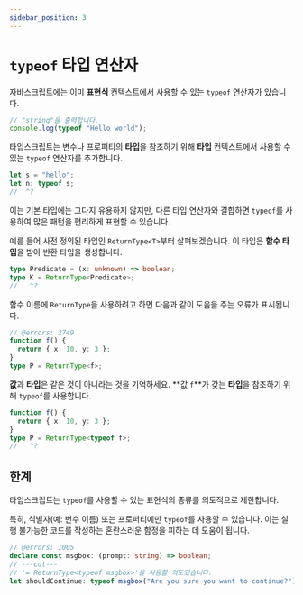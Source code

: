 ```yaml
---
sidebar_position: 3
---
```


# `typeof` 타입 연산자

자바스크립트에는 이미 **표현식** 컨텍스트에서 사용할 수 있는 `typeof` 연산자가 있습니다.

```ts twoslash
// "string"을 출력합니다.
console.log(typeof "Hello world");
```

타입스크립트는 변수나 프로퍼티의 **타입**을 참조하기 위해 **타입** 컨텍스트에서 사용할 수 있는 `typeof` 연산자를 추가합니다.

```ts twoslash
let s = "hello";
let n: typeof s;
//  ^?
```

이는 기본 타입에는 그다지 유용하지 않지만, 다른 타입 연산자와 결합하면 `typeof`를 사용하여 많은 패턴을 편리하게 표현할 수 있습니다.

예를 들어 사전 정의된 타입인 `ReturnType<T>`부터 살펴보겠습니다. 이 타입은 **함수 타입**을 받아 반환 타입을 생성합니다.

```ts twoslash
type Predicate = (x: unknown) => boolean;
type K = ReturnType<Predicate>;
//   ^?
```

함수 이름에 `ReturnType`을 사용하려고 하면 다음과 같이 도움을 주는 오류가 표시됩니다.

```ts twoslash
// @errors: 2749
function f() {
  return { x: 10, y: 3 };
}
type P = ReturnType<f>;
```

**값**과 **타입**은 같은 것이 아니라는 것을 기억하세요. **값 `f`**가 갖는 **타입**을 참조하기 위해 `typeof`를 사용합니다.

```ts twoslash
function f() {
  return { x: 10, y: 3 };
}
type P = ReturnType<typeof f>;
//   ^?
```

## 한계

타입스크립트는 `typeof`를 사용할 수 있는 표현식의 종류를 의도적으로 제한합니다.

특히, 식별자(예: 변수 이름) 또는 프로퍼티에만 `typeof`를 사용할 수 있습니다. 이는 실행 불가능한 코드를 작성하는 혼란스러운 함정을 피하는 데 도움이 됩니다.

```ts twoslash
// @errors: 1005
declare const msgbox: (prompt: string) => boolean;
// ---cut---
// '= ReturnType<typeof msgbox>'을 사용할 의도였습니다.
let shouldContinue: typeof msgbox("Are you sure you want to continue?");
```
